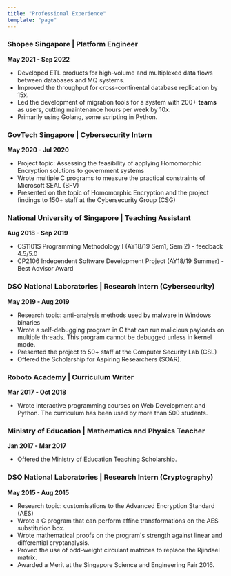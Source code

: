 ```yaml
---
title: "Professional Experience"
template: "page"
---
```


### Shopee Singapore | Platform Engineer
**May 2021 - Sep 2022**

* Developed ETL products for high-volume and multiplexed data flows between databases and MQ systems.
* Improved the throughput for cross-continental database replication by 15x.
* Led the development of migration tools for a system with 200+ **teams** as users, cutting maintenance hours per week by 10x.
* Primarily using Golang, some scripting in Python.

### GovTech Singapore | Cybersecurity Intern
**May 2020 - Jul 2020**

* Project topic: Assessing the feasibility of applying Homomorphic Encryption solutions to government systems
* Wrote multiple C programs to measure the practical constraints of Microsoft SEAL (BFV)
* Presented on the topic of Homomorphic Encryption and the project findings to 150+ staff at the Cybersecurity Group (CSG)

### National University of Singapore | Teaching Assistant
**Aug 2018 - Sep 2019**

* CS1101S Programming Methodology I (AY18/19 Sem1, Sem 2) - feedback 4.5/5.0
* CP2106 Independent Software Development Project (AY18/19 Summer) - Best Advisor Award

### DSO National Laboratories | Research Intern (Cybersecurity)
**May 2019 - Aug 2019**

* Research topic: anti-analysis methods used by malware in Windows binaries
* Wrote a self-debugging program in C that can run malicious payloads on multiple threads. This program cannot be debugged unless in kernel mode.
* Presented the project to 50+ staff at the Computer Security Lab (CSL)
* Offered the Scholarship for Aspiring Researchers (SOAR).

### Roboto Academy | Curriculum Writer
**Mar 2017 - Oct 2018**

* Wrote interactive programming courses on Web Development and Python. The curriculum has been used by more than 500 students.

### Ministry of Education | Mathematics and Physics Teacher
**Jan 2017 - Mar 2017**

* Offered the Ministry of Education Teaching Scholarship.

### DSO National Laboratories | Research Intern (Cryptography)
**May 2015 - Aug 2015**

* Research topic: customisations to the Advanced Encryption Standard (AES)
* Wrote a C program that can perform affine transformations on the AES substitution box.
* Wrote mathematical proofs on the program's strength against linear and differential cryptanalysis.
* Proved the use of odd-weight circulant matrices to replace the Rjindael matrix.
* Awarded a Merit at the Singapore Science and Engineering Fair 2016.
